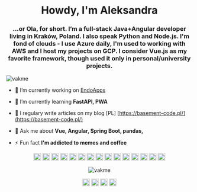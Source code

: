 <h1 align="center">Howdy, I'm Aleksandra</h1>
<h3 align="center">...or Ola, for short. I’m a full-stack Java+Angular developer living in Kraków, Poland. I also speak Python and Node.js. I'm fond of clouds - I use Azure daily, I'm used to working with AWS and I host my projects on GCP. I consider Vue.js as my favorite framework, though used it only in personal/university projects.</h3>

<p align="left"> <img src="https://komarev.com/ghpvc/?username=vakme" alt="vakme" /> </p>

- 🔭 I’m currently working on [EndoApps](https://github.com/EndoApps)

- 🌱 I’m currently learning **FastAPI, PWA**

- 📝 I regulary write articles on my blog [PL] [https://basement-code.pl/](https://basement-code.pl/)

- 💬 Ask me about **Vue, Angular, Spring Boot, pandas,**

- ⚡ Fun fact **I'm addicted to memes and coffee**

<p align="center"><img src="https://devicons.github.io/devicon/devicon.git/icons/vuejs/vuejs-original-wordmark.svg" alt="vuejs" width="20" height="20"/> <img src="https://devicons.github.io/devicon/devicon.git/icons/angularjs/angularjs-original.svg" alt="angularjs" width="20" height="20"/> <img src="https://devicons.github.io/devicon/devicon.git/icons/css3/css3-original-wordmark.svg" alt="css3" width="20" height="20"/> <img src="https://devicons.github.io/devicon/devicon.git/icons/html5/html5-original-wordmark.svg" alt="html5" width="20" height="20"/> <img src="https://devicons.github.io/devicon/devicon.git/icons/java/java-original-wordmark.svg" alt="java" width="20" height="20"/> <img src="https://devicons.github.io/devicon/devicon.git/icons/javascript/javascript-original.svg" alt="javascript" width="20" height="20"/> <img src="https://devicons.github.io/devicon/devicon.git/icons/typescript/typescript-original.svg" alt="typescript" width="20" height="20"/> <img src="https://devicons.github.io/devicon/devicon.git/icons/mongodb/mongodb-original-wordmark.svg" alt="mongodb" width="20" height="20"/> <img src="https://devicons.github.io/devicon/devicon.git/icons/postgresql/postgresql-original-wordmark.svg" alt="postgresql" width="20" height="20"/> <img src="https://devicons.github.io/devicon/devicon.git/icons/sass/sass-original.svg" alt="sass" width="20" height="20"/> <img src="https://devicons.github.io/devicon/devicon.git/icons/nodejs/nodejs-original-wordmark.svg" alt="nodejs" width="20" height="20"/> <img src="https://devicons.github.io/devicon/devicon.git/icons/python/python-original-wordmark.svg" alt="python" width="20" height="20"/> <img src="https://devicons.github.io/devicon/devicon.git/icons/nginx/nginx-original.svg" alt="nginx" width="20" height="20"/> <img src="https://devicons.github.io/devicon/devicon.git/icons/webpack/webpack-original.svg" alt="webpack" width="20" height="20"/> <img src="https://devicons.github.io/devicon/devicon.git/icons/express/express-original-wordmark.svg" alt="express" width="20" height="20"/></p>
<p align="center"> <img src="https://github-readme-stats.vercel.app/api?username=vakme&show_icons=true" alt="vakme" /></p>
<p align="center">
<a href="https://codepen.io/vakme" target="blank"><img align="center" src="https://cdn.jsdelivr.net/npm/simple-icons@3.0.1/icons/codepen.svg" alt="vakme" height="20" width="20" /></a>
<a href="https://linkedin.com/in/aleksandra-bielak" target="blank"><img align="center" src="https://cdn.jsdelivr.net/npm/simple-icons@3.0.1/icons/linkedin.svg" alt="aleksandra-bielak" height="20" width="20" /></a>
<a href="https://stackoverflow.com/users/9309978" target="blank"><img align="center" src="https://cdn.jsdelivr.net/npm/simple-icons@3.0.1/icons/stackoverflow.svg" alt="9309978" height="20" width="20" /></a>
<a href="https://kaggle.com/vakme888" target="blank"><img align="center" src="https://cdn.jsdelivr.net/npm/simple-icons@3.0.1/icons/kaggle.svg" alt="vakme888" height="20" width="20" /></a>
</p>
